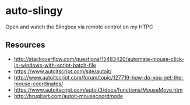 # auto-slingy
Open and watch the Slingbox via remote control on my HTPC

Resources
---------

* http://stackoverflow.com/questions/15483420/automate-mouse-click-in-windows-with-script-batch-file
* https://www.autoitscript.com/site/autoit/
* http://www.autoitscript.com/forum/topic/127719-how-do-you-get-the-mouse-coordinates/
* https://www.autoitscript.com/autoit3/docs/functions/MouseMove.htm
* http://brugbart.com/autoit-mousecoordmode
